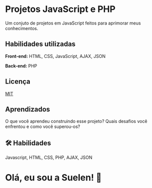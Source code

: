 
# Projetos JavaScript e PHP

Um conjuto de projetos em JavaScript feitos para aprimorar meus conhecimentos.


## Habilidades utilizadas

**Front-end:** HTML, CSS, JavaScript, AJAX, JSON

**Back-end:** PHP


## Licença

[MIT](https://choosealicense.com/licenses/mit/)


## Aprendizados

O que você aprendeu construindo esse projeto? Quais desafios você enfrentou e como você superou-os?


## 🛠 Habilidades
Javascript, HTML, CSS, PHP, AJAX, JSON


# Olá, eu sou a Suelen! 👋



